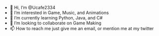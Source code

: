 - 👋 Hi, I’m @Ucafe2334
- 👀 I’m interested in Game, Music, and Animations
- 🌱 I’m currently learning Python, Java, and C#
- 💞️ I’m looking to collaborate on Game Making
- 📫 How to reach me just give me an email, or mention me at my twitter

